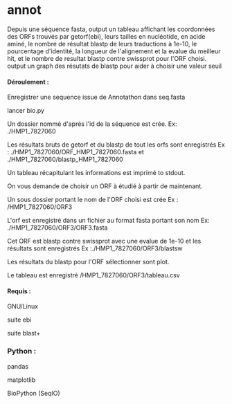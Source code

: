 # annot

Depuis une séquence fasta, output un tableau affichant les coordonnées des ORFs trouvés par getorf(ebi), leurs tailles en nucléotide, en acide aminé, le nombre de résultat blastp de leurs traductions à 1e-10, le pourcentage d'identité, la longueur de l'alignement et la evalue du meilleur hit, et le nombre de resultat blastp contre swissprot pour l'ORF choisi.
output un graph des résutats de blastp pour aider à choisir une valeur seuil 

#### Déroulement : 

Enregistrer une sequence issue de Annotathon dans seq.fasta 

lancer bio.py 

Un dossier nommé d'aprés l'id de la séquence est crée. Ex: ./HMP1_7827060

Les résultats bruts de getorf et du blastp de tout les orfs sont enregistrés Ex : ./HMP1_7827060/ORF_HMP1_7827060.fasta et ./HMP1_7827060/blastp_HMP1_7827060

Un tableau récapitulant les informations est imprimé to stdout. 

On vous demande de choisir un ORF à étudié à partir de maintenant.

Un sous dossier portant le nom de l'ORF choisi est crée Ex : /HMP1_7827060/ORF3

L'orf est enregistré dans un fichier au format fasta portant son nom Ex: ./HMP1_7827060/ORF3/ORF3.fasta

Cet ORF est blastp contre swissprot avec une evalue de 1e-10 et les résultats sont enregistrés Ex :./HMP1_7827060/ORF3/blastsw

Les résultats du blastp pour l'ORF sélectionner sont plot.

Le tableau est enregistré /HMP1_7827060/ORF3/tableau.csv


#### Requis : 

GNU/Linux

suite ebi 

suite blast+


### Python : 

pandas

matplotlib

BioPython (SeqIO)
